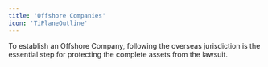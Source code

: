 ```yaml
---
title: 'Offshore Companies'
icon: 'TiPlaneOutline'
---
```


To establish an Offshore Company, following the overseas jurisdiction is the essential step for protecting the complete assets from the lawsuit.